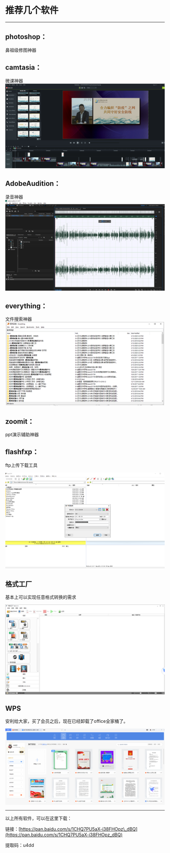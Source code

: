 # 推荐几个软件

---

## photoshop：

鼻祖级修图神器

## camtasia：

微课神器![](/assets/camtasia.png)

## AdobeAudition：

录音神器![](/assets/audition2.png)

## everything：

文件搜索神器![](/assets/everythin.png)

## zoomit：

ppt演示辅助神器

## flashfxp：

ftp上传下载工具

![](/assets/flashfxp.png)

## 格式工厂

基本上可以实现任意格式转换的需求

![](/assets/gsgc.png)

## WPS

安利给大家，买了会员之后，现在已经卸载了office全家桶了。

![](/assets/wps.png)

---

以上所有软件，可以在这里下载：

链接：[https://pan.baidu.com/s/1CHQ7PU5aX-i38FHOpz\_dBQ](https://pan.baidu.com/s/1CHQ7PU5aX-i38FHOpz_dBQ)

提取码：u4dd

